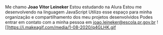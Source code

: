 Me chamo **Joao Vitor Leineker**
Estou estudando na Alura
Estou me desenvolvendo na linguagem JavaScript
Utilizo esse espaço para minha organização e compartilhamento dos meu projetos desenvolvidos
Podes entrar em contato com a minha pessoa em joao.leineker@escola.pr.gov.br
![]https://i.makeagif.com/media/1-08-2020/q4GLHK.gif
